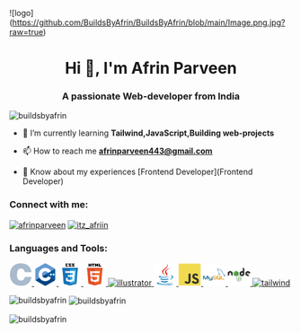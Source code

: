 ![logo] (https://github.com/BuildsByAfrin/BuildsByAfrin/blob/main/Image.png.jpg?raw=true)
<h1 align="center">Hi 👋, I'm Afrin Parveen</h1>
<h3 align="center">A passionate Web-developer from India</h3>

<p align="left"> <img src="https://komarev.com/ghpvc/?username=buildsbyafrin&label=Profile%20views&color=0e75b6&style=flat" alt="buildsbyafrin" /> </p>

- 🌱 I’m currently learning **Tailwind,JavaScript,Building web-projects**

- 📫 How to reach me **afrinparveen443@gmail.com**

- 📄 Know about my experiences [Frontend Developer](Frontend Developer)

<h3 align="left">Connect with me:</h3>
<p align="left">
<a href="https://linkedin.com/in/afrinparveen" target="blank"><img align="center" src="https://raw.githubusercontent.com/rahuldkjain/github-profile-readme-generator/master/src/images/icons/Social/linked-in-alt.svg" alt="afrinparveen" height="30" width="40" /></a>
<a href="https://instagram.com/itz_afriin" target="blank"><img align="center" src="https://raw.githubusercontent.com/rahuldkjain/github-profile-readme-generator/master/src/images/icons/Social/instagram.svg" alt="itz_afriin" height="30" width="40" /></a>
</p>

<h3 align="left">Languages and Tools:</h3>
<p align="left"> <a href="https://www.cprogramming.com/" target="_blank" rel="noreferrer"> <img src="https://raw.githubusercontent.com/devicons/devicon/master/icons/c/c-original.svg" alt="c" width="40" height="40"/> </a> <a href="https://www.w3schools.com/cpp/" target="_blank" rel="noreferrer"> <img src="https://raw.githubusercontent.com/devicons/devicon/master/icons/cplusplus/cplusplus-original.svg" alt="cplusplus" width="40" height="40"/> </a> <a href="https://www.w3schools.com/css/" target="_blank" rel="noreferrer"> <img src="https://raw.githubusercontent.com/devicons/devicon/master/icons/css3/css3-original-wordmark.svg" alt="css3" width="40" height="40"/> </a> <a href="https://www.w3.org/html/" target="_blank" rel="noreferrer"> <img src="https://raw.githubusercontent.com/devicons/devicon/master/icons/html5/html5-original-wordmark.svg" alt="html5" width="40" height="40"/> </a> <a href="https://www.adobe.com/in/products/illustrator.html" target="_blank" rel="noreferrer"> <img src="https://www.vectorlogo.zone/logos/adobe_illustrator/adobe_illustrator-icon.svg" alt="illustrator" width="40" height="40"/> </a> <a href="https://www.java.com" target="_blank" rel="noreferrer"> <img src="https://raw.githubusercontent.com/devicons/devicon/master/icons/java/java-original.svg" alt="java" width="40" height="40"/> </a> <a href="https://developer.mozilla.org/en-US/docs/Web/JavaScript" target="_blank" rel="noreferrer"> <img src="https://raw.githubusercontent.com/devicons/devicon/master/icons/javascript/javascript-original.svg" alt="javascript" width="40" height="40"/> </a> <a href="https://www.mysql.com/" target="_blank" rel="noreferrer"> <img src="https://raw.githubusercontent.com/devicons/devicon/master/icons/mysql/mysql-original-wordmark.svg" alt="mysql" width="40" height="40"/> </a> <a href="https://nodejs.org" target="_blank" rel="noreferrer"> <img src="https://raw.githubusercontent.com/devicons/devicon/master/icons/nodejs/nodejs-original-wordmark.svg" alt="nodejs" width="40" height="40"/> </a> <a href="https://tailwindcss.com/" target="_blank" rel="noreferrer"> <img src="https://www.vectorlogo.zone/logos/tailwindcss/tailwindcss-icon.svg" alt="tailwind" width="40" height="40"/> </a> </p>

<p><img align="left" src="https://github-readme-stats.vercel.app/api/top-langs?username=buildsbyafrin&show_icons=true&locale=en&layout=compact" alt="buildsbyafrin" /></p>

<p>&nbsp;<img align="center" src="https://github-readme-stats.vercel.app/api?username=buildsbyafrin&show_icons=true&locale=en" alt="buildsbyafrin" /></p>

<p><img align="center" src="https://github-readme-streak-stats.herokuapp.com/?user=buildsbyafrin&" alt="buildsbyafrin" /></p>
